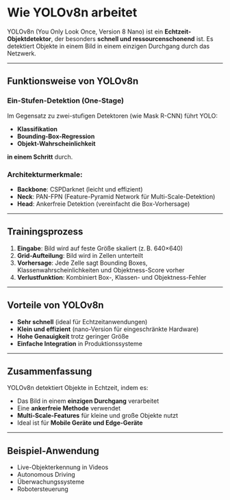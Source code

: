 # Wie YOLOv8n arbeitet

YOLOv8n (You Only Look Once, Version 8 Nano) ist ein **Echtzeit-Objektdetektor**, der besonders **schnell und ressourcenschonend** ist. Es detektiert Objekte in einem Bild in einem einzigen Durchgang durch das Netzwerk.

---

## Funktionsweise von YOLOv8n

### Ein-Stufen-Detektion (One-Stage)
Im Gegensatz zu zwei-stufigen Detektoren (wie Mask R-CNN) führt YOLO:
- **Klassifikation**
- **Bounding-Box-Regression**
- **Objekt-Wahrscheinlichkeit**

**in einem Schritt** durch.

### Architekturmerkmale:
- **Backbone**: CSPDarknet (leicht und effizient)
- **Neck**: PAN-FPN (Feature-Pyramid Network für Multi-Scale-Detektion)
- **Head**: Ankerfreie Detektion (vereinfacht die Box-Vorhersage)

---

## Trainingsprozess

1. **Eingabe**: Bild wird auf feste Größe skaliert (z. B. 640×640)
2. **Grid-Aufteilung**: Bild wird in Zellen unterteilt
3. **Vorhersage**: Jede Zelle sagt Bounding Boxes, Klassenwahrscheinlichkeiten und Objektness-Score vorher
4. **Verlustfunktion**: Kombiniert Box-, Klassen- und Objektness-Fehler

---

## Vorteile von YOLOv8n

- **Sehr schnell** (ideal für Echtzeitanwendungen)
- **Klein und effizient** (nano-Version für eingeschränkte Hardware)
- **Hohe Genauigkeit** trotz geringer Größe
- **Einfache Integration** in Produktionssysteme

---

## Zusammenfassung

YOLOv8n detektiert Objekte in Echtzeit, indem es:
- Das Bild in einem **einzigen Durchgang** verarbeitet
- Eine **ankerfreie Methode** verwendet
- **Multi-Scale-Features** für kleine und große Objekte nutzt
- Ideal ist für **Mobile Geräte und Edge-Geräte**

---

## Beispiel-Anwendung

- Live-Objekterkennung in Videos
- Autonomous Driving
- Überwachungssysteme
- Robotersteuerung